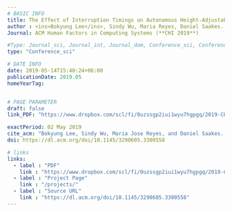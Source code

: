 ```yaml
---
# BASIC INFO
title: The Effect of Interruption Timings on Autonomous Height-Adjustable Desks that Responds to Task Changes.
author : <ins>Bokyung Lee</ins>, Sindy Wu, Maria Reyes, Daniel Saakes.
Journal: ACM Human Factors in Computing Systems (**CHI 2019**)

#Type: Journal_sci, Journal_int, Journal_dom, Conference_sci, Conference_int, conference_dom
type: "Conference_sci"

# DATE INFO
date: 2019-05-14T15:40:24+06:00
publicationDate: 2019.05
homeYearTag: 


# PAGE PARAMETER
draft: false
link_PDF: "https://www.dropbox.com/scl/fi/0uzssgp2iui1wyu7hgpgq/2019-CHI-Sindy.pdf?rlkey=lo4oo0rc98pqmz51eh8letugk&dl=0"

exactPeriod: 02 May 2019
cite_acm: "Bokyung Lee, Sindy Wu, Maria Jose Reyes, and Daniel Saakes. 2019. The Effects of Interruption Timings on Autonomous Height-Adjustable Desks that Respond to Task Changes. In Proceedings of the 2019 CHI Conference on Human Factors in Computing Systems (CHI '19). Association for Computing Machinery, New York, NY, USA, Paper 328, 1–10."
doi: https://dl.acm.org/doi/10.1145/3290605.3300558

# links
links:
  - label : "PDF"
    link : "https://www.dropbox.com/scl/fi/0uzssgp2iui1wyu7hgpgq/2019-CHI-Sindy.pdf?rlkey=lo4oo0rc98pqmz51eh8letugk&dl=0"
  - label : "Project Page"
    link : "/projects/"
  - label : "Source URL"
    link : "https://dl.acm.org/doi/10.1145/3290605.3300558"
---
```

